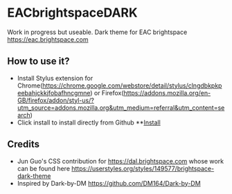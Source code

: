 # EACbrightspaceDARK
Work in progress but useable. Dark theme for EAC brightspace https://eac.brightspace.com

## How to use it?
* Install Stylus extension for Chrome(https://chrome.google.com/webstore/detail/stylus/clngdbkpkpeebahjckkjfobafhncgmne) or Firefox(https://addons.mozilla.org/en-GB/firefox/addon/styl-us/?utm_source=addons.mozilla.org&utm_medium=referral&utm_content=search)
* Click install to install directly from Github 
**[Install](https://raw.githubusercontent.com/TheMadRuffian/EACbrightspaceDARK/main/brightspaceDARK.user.css)

## Credits
* Jun Guo's CSS contribution for https://dal.brightspace.com whose work can be found here https://userstyles.org/styles/149577/brightspace-dark-theme 
* Inspired by Dark-by-DM https://github.com/DM164/Dark-by-DM
